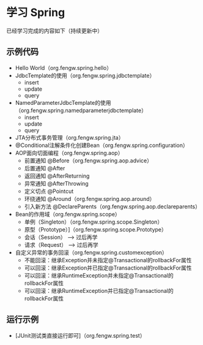 # 学习 Spring
已经学习完成的内容如下（持续更新中）

## 示例代码
* Hello World（org.fengw.spring.hello）
* JdbcTemplate的使用（org.fengw.spring.jdbctemplate）
    * insert
    * update
    * query
* NamedParameterJdbcTemplate的使用（org.fengw.spring.namedparameterjdbctemplate）
    * insert
    * update
    * query
* JTA分布式事务管理（org.fengw.spring.jta）
* @Conditional注解条件化创建Bean（org.fengw.spring.configuration）
* AOP面向切面编程（org.fengw.spring.aop）
    * 前置通知 @Before（org.fengw.spring.aop.advice）
    * 后置通知 @After
    * 返回通知 @AfterReturning
    * 异常通知 @AfterThrowing
    * 定义切点 @Pointcut
    * 环绕通知 @Around（org.fengw.spring.aop.around）
    * 引入新方法 @DeclareParents（org.fengw.spring.aop.declareparents）
* Bean的作用域（org.fengw.spring.scope）
    * 单例（Singleton）（org.fengw.spring.scope.Singleton）
    * 原型（Prototype）]（org.fengw.spring.scope.Prototype）
    * 会话（Session） --> 过后再学
    * 请求（Request） --> 过后再学
* 自定义异常的事务回滚（org.fengw.spring.customexception）
    * 不能回滚：继承Exception并未指定@Transactional的rollbackFor属性
    * 可以回滚：继承Exception并已指定@Transactional的rollbackFor属性
    * 可以回滚：继承RuntimeException并未指定@Transactional的rollbackFor属性
    * 可以回滚：继承RuntimeException并已指定@Transactional的rollbackFor属性

## 运行示例
* [JUnit测试类直接运行即可]（org.fengw.spring.test）
